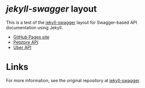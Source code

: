 # *jekyll-swagger* layout
This is a test of the [jekyll-swagger](http://jexhson.github.io/jekyll-swagger/) layout for Swagger-based API documentation using Jekyll. 

- [GitHub Pages site](https://kenneth-lau.github.io/jekyll-swagger-copy/)
- [Petstore API](https://kenneth-lau.github.io/jekyll-swagger-copy/example-1.html)
- [Uber API](https://kenneth-lau.github.io/jekyll-swagger-copy/example-2.html)

# Links
For more information, see the original repository at [jekyll-swagger](http://jexhson.github.io/jekyll-swagger/). 


